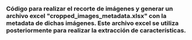 ### Código para realizar el recorte de imágenes y generar un archivo excel "cropped_images_metadata.xlsx" con la metadata de dichas imágenes. Este archivo excel se utiliza posteriormente para realizar la extracción de características.
